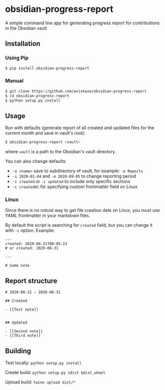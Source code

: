 # obsidian-progress-report

A simple command line app for generating progress report for contributions in the Obsidian vault

## Installation

### Using Pip

```bash
$ pip install obsidian-progress-report
```

### Manual 

```bash
$ git clone https://github.com/aviskase/obsidian-progress-report
$ cd obsidian-progress-report
$ python setup.py install
```

## Usage

Run with defaults (generate report of all created and updated files for the current month and save in vault's root):

```bash
$ obsidian-progress-report <vault>
```

where `vault` is a path to the Obsidian's vault directory.

You can also change defaults:

- `-o <name>` save to subdirectory of vault, for example: `-o Reports`
- `-s 2020-01-04` and `-e 2020-09-05` to change reporting period
- `-i created` or `-i updated` to include only specific sections
- `-c createdAt` for specifying custom frontmatter field on Linux

### Linux

Since there is no robust way to get file creation date on Linux, you must use YAML frontmatter in your markdown files.

By default the script is searching for `created` field, but you can change it with `-c` option. Example:

```
---
created: 2020-08-31T00:05:23
# or created: 2020-08-31

---

# Some note

```

## Report structure

```
# 2020-08-31 – 2020-08-31

## Created

- [[Test note]]


## Updated

- [[Second note]]
- [[Third note]]

```

## Building

Test locally: `python setup.py install`

Create build: `python setup.py sdist bdist_wheel`

Upload build: `twine upload dist/*`
